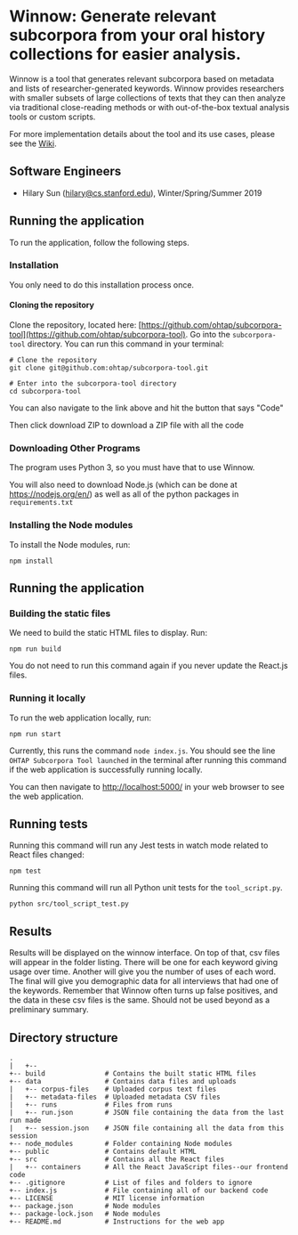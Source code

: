 # Winnow: Generate relevant subcorpora from your oral history collections for easier analysis.

Winnow is a tool that generates relevant subcorpora based on metadata and lists of researcher-generated keywords. Winnow provides researchers with smaller subsets of large collections of texts that they can then analyze via traditional close-reading methods or with out-of-the-box textual analysis tools or custom scripts.

For more implementation details about the tool and its use cases, please see the [Wiki](https://github.com/ohtap/subcorpora-tool/wiki).

## Software Engineers

* Hilary Sun (hilary@cs.stanford.edu), Winter/Spring/Summer 2019

## Running the application

To run the application, follow the following steps.

### Installation

You only need to do this installation process once.

#### Cloning the repository

Clone the repository, located here: [https://github.com/ohtap/subcorpora-tool](https://github.com/ohtap/subcorpora-tool).  Go into the `subcorpora-tool` directory. You can run this command in your terminal:

```
# Clone the repository
git clone git@github.com:ohtap/subcorpora-tool.git

# Enter into the subcorpora-tool directory
cd subcorpora-tool
```
You can also navigate to the link above and hit the button that says "Code"

Then click download ZIP to download a ZIP file with all the code

### Downloading Other Programs
The program uses Python 3, so you must have that to use Winnow. 

You will also need to download Node.js (which can be done at https://nodejs.org/en/) as well as all of the python packages in ```requirements.txt```

### Installing the Node modules

To install the Node modules, run:

```
npm install
```

## Running the application

### Building the static files

We need to build the static HTML files to display. Run:

```
npm run build
```

You do not need to run this command again if you never update the React.js files.

### Running it locally

To run the web application locally, run:

```
npm run start
```

Currently, this runs the command ```node index.js```. You should see the line `OHTAP Subcorpora Tool launched` in the terminal after running this command if the web application is successfully running locally.

You can then navigate to [http://localhost:5000/](http://localhost:5000/) in your web browser to see the web application.

## Running tests

Running this command will run any Jest tests in watch mode related to React files changed:

```
npm test
```

Running this command will run all Python unit tests for the `tool_script.py`.

```
python src/tool_script_test.py
```

## Results

Results will be displayed on the winnow interface. On top of that, csv files will appear in the folder listing. There will be one for each keyword giving usage over time. Another will give you the number of uses of each word. The final will give you demographic data for all interviews that had one of the keywords. Remember that Winnow often turns up false positives, and the data in these csv files is the same. Should not be used beyond as a preliminary summary. 

## Directory structure
```
.
|	+--
+-- build				# Contains the built static HTML files
+-- data 				# Contains data files and uploads
|	+-- corpus-files	# Uploaded corpus text files
|	+-- metadata-files	# Uploaded metadata CSV files
|	+-- runs			# Files from runs
|	+-- run.json 		# JSON file containing the data from the last run made
|	+-- session.json 	# JSON file containing all the data from this session
+-- node_modules		# Folder containing Node modules
+-- public				# Contains default HTML
+-- src 				# Contains all the React files
|	+-- containers		# All the React JavaScript files--our frontend code
+-- .gitignore			# List of files and folders to ignore
+-- index.js 			# File containing all of our backend code
+-- LICENSE				# MIT license information
+-- package.json 		# Node modules
+-- package-lock.json 	# Node modules
+-- README.md 			# Instructions for the web app
```
